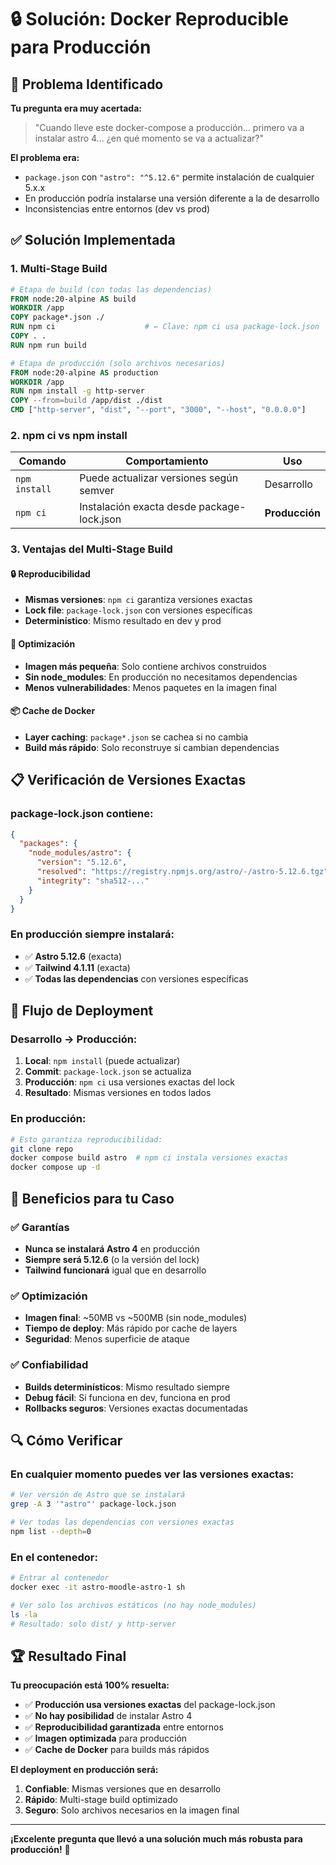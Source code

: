 # 🔒 Solución: Docker Reproducible para Producción

## 🚨 **Problema Identificado**

**Tu pregunta era muy acertada:**

> "Cuando lleve este docker-compose a producción... primero va a instalar astro 4... ¿en qué momento se va a actualizar?"

**El problema era:**
- `package.json` con `"astro": "^5.12.6"` permite instalación de cualquier 5.x.x
- En producción podría instalarse una versión diferente a la de desarrollo
- Inconsistencias entre entornos (dev vs prod)

## ✅ **Solución Implementada**

### 1. **Multi-Stage Build**
```dockerfile
# Etapa de build (con todas las dependencias)
FROM node:20-alpine AS build
WORKDIR /app
COPY package*.json ./
RUN npm ci                    # ← Clave: npm ci usa package-lock.json
COPY . .
RUN npm run build

# Etapa de producción (solo archivos necesarios)
FROM node:20-alpine AS production
WORKDIR /app
RUN npm install -g http-server
COPY --from=build /app/dist ./dist
CMD ["http-server", "dist", "--port", "3000", "--host", "0.0.0.0"]
```

### 2. **npm ci vs npm install**

| Comando | Comportamiento | Uso |
|---------|----------------|-----|
| `npm install` | Puede actualizar versiones según semver | Desarrollo |
| `npm ci` | Instalación exacta desde package-lock.json | **Producción** |

### 3. **Ventajas del Multi-Stage Build**

#### 🔒 **Reproducibilidad**
- **Mismas versiones**: `npm ci` garantiza versiones exactas
- **Lock file**: `package-lock.json` con versiones específicas
- **Determinístico**: Mismo resultado en dev y prod

#### 🚀 **Optimización**
- **Imagen más pequeña**: Solo contiene archivos construidos
- **Sin node_modules**: En producción no necesitamos dependencias
- **Menos vulnerabilidades**: Menos paquetes en la imagen final

#### 📦 **Cache de Docker**
- **Layer caching**: `package*.json` se cachea si no cambia
- **Build más rápido**: Solo reconstruye si cambian dependencias

## 📋 **Verificación de Versiones Exactas**

### package-lock.json contiene:
```json
{
  "packages": {
    "node_modules/astro": {
      "version": "5.12.6",
      "resolved": "https://registry.npmjs.org/astro/-/astro-5.12.6.tgz",
      "integrity": "sha512-..."
    }
  }
}
```

### En producción siempre instalará:
- ✅ **Astro 5.12.6** (exacta)
- ✅ **Tailwind 4.1.11** (exacta)
- ✅ **Todas las dependencias** con versiones específicas

## 🔧 **Flujo de Deployment**

### Desarrollo → Producción:
1. **Local**: `npm install` (puede actualizar)
2. **Commit**: `package-lock.json` se actualiza
3. **Producción**: `npm ci` usa versiones exactas del lock
4. **Resultado**: Mismas versiones en todos lados

### En producción:
```bash
# Esto garantiza reproducibilidad:
git clone repo
docker compose build astro  # npm ci instala versiones exactas
docker compose up -d
```

## 🎯 **Beneficios para tu Caso**

### ✅ **Garantías**
- **Nunca se instalará Astro 4** en producción
- **Siempre será 5.12.6** (o la versión del lock)
- **Tailwind funcionará** igual que en desarrollo

### ✅ **Optimización**
- **Imagen final**: ~50MB vs ~500MB (sin node_modules)
- **Tiempo de deploy**: Más rápido por cache de layers
- **Seguridad**: Menos superficie de ataque

### ✅ **Confiabilidad**
- **Builds determinísticos**: Mismo resultado siempre
- **Debug fácil**: Si funciona en dev, funciona en prod
- **Rollbacks seguros**: Versiones exactas documentadas

## 🔍 **Cómo Verificar**

### En cualquier momento puedes ver las versiones exactas:
```bash
# Ver versión de Astro que se instalará
grep -A 3 '"astro"' package-lock.json

# Ver todas las dependencias con versiones exactas
npm list --depth=0
```

### En el contenedor:
```bash
# Entrar al contenedor
docker exec -it astro-moodle-astro-1 sh

# Ver solo los archivos estáticos (no hay node_modules)
ls -la
# Resultado: solo dist/ y http-server
```

## 🏆 **Resultado Final**

**Tu preocupación está 100% resuelta:**

- ✅ **Producción usa versiones exactas** del package-lock.json
- ✅ **No hay posibilidad** de instalar Astro 4
- ✅ **Reproducibilidad garantizada** entre entornos
- ✅ **Imagen optimizada** para producción
- ✅ **Cache de Docker** para builds más rápidos

**El deployment en producción será:**
1. **Confiable**: Mismas versiones que en desarrollo
2. **Rápido**: Multi-stage build optimizado
3. **Seguro**: Solo archivos necesarios en la imagen final

---

**¡Excelente pregunta que llevó a una solución much más robusta para producción!** 🎯
